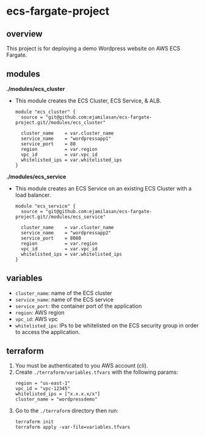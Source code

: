 # ecs-fargate-project

## overview
This project is for deploying a demo Wordpress website on AWS ECS Fargate. 

## modules
**./modules/ecs_cluster**
  * This module creates the ECS Cluster, ECS Service, & ALB.
    ```
    module "ecs_cluster" {
      source = "git@github.com:ejamilasan/ecs-fargate-project.git//modules/ecs_cluster"

      cluster_name    = var.cluster_name
      service_name    = "wordpressapp1"
      service_port    = 80
      region          = var.region
      vpc_id          = var.vpc_id
      whitelisted_ips = var.whitelisted_ips
    }
    ```

**./modules/ecs_service**
  * This module creates an ECS Service on an existing ECS Cluster with a load balancer.
    ```
    module "ecs_service" {
      source = "git@github.com:ejamilasan/ecs-fargate-project.git//modules/ecs_service"

      cluster_name    = var.cluster_name
      service_name    = "wordpressapp2"
      service_port    = 8080
      region          = var.region
      vpc_id          = var.vpc_id
      whitelisted_ips = var.whitelisted_ips
    }
    ```

## variables
  * `cluster_name`: name of the ECS cluster
  * `service_name`: name of the ECS service
  * `service_port`: the container port of the application
  * `region`: AWS region
  * `vpc_id`: AWS vpc
  * `whitelisted_ips`: IPs to be whitelisted on the ECS security group in order to access the application.

## terraform
  1. You must be authenticated to you AWS account (cli).
  2. Create `./terraform/variables.tfvars` with the following params:
      ```
      region = "us-east-1" 
      vpc_id = "vpc-12345"
      whitelisted_ips = ["x.x.x.x/x"]
      cluster_name = "wordpressdemo"
      ```
  2. Go to the `./terraform` directory then run:
      ```
      terraform init
      terraform apply -var-file=variables.tfvars
      ```